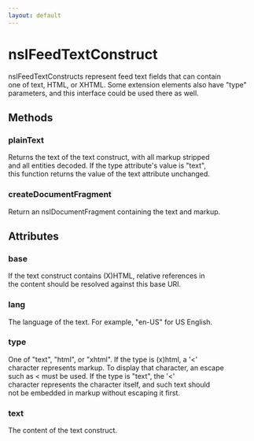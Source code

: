 ```yaml
---
layout: default
---
```


# nsIFeedTextConstruct #
  
nsIFeedTextConstructs represent feed text fields that can contain  
one of text, HTML, or XHTML. Some extension elements also have "type"  
parameters, and this interface could be used there as well.  
  

## Methods ##

### plainText ###
  
Returns the text of the text construct, with all markup stripped   
and all entities decoded. If the type attribute's value is "text",  
this function returns the value of the text attribute unchanged.  
  

### createDocumentFragment ###
  
Return an nsIDocumentFragment containing the text and markup.  
  

## Attributes ##

### base ###
  
If the text construct contains (X)HTML, relative references in  
the content should be resolved against this base URI.  
  

### lang ###
  
The language of the text. For example, "en-US" for US English.  
  

### type ###
  
One of "text", "html", or "xhtml". If the type is (x)html, a '<'  
character represents markup. To display that character, an escape  
such as &lt; must be used. If the type is "text", the '<'  
character represents the character itself, and such text should  
not be embedded in markup without escaping it first.  
  

### text ###
  
The content of the text construct.  
  
